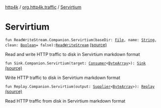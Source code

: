 [http4k](../index.md) / [org.http4k.traffic](index.md) / [Servirtium](./-servirtium.md)

# Servirtium

`fun ReadWriteStream.Companion.Servirtium(baseDir: `[`File`](https://docs.oracle.com/javase/9/docs/api/java/io/File.html)`, name: `[`String`](https://kotlinlang.org/api/latest/jvm/stdlib/kotlin/-string/index.html)`, clean: `[`Boolean`](https://kotlinlang.org/api/latest/jvm/stdlib/kotlin/-boolean/index.html)` = false): `[`ReadWriteStream`](-read-write-stream/index.md) [(source)](https://github.com/http4k/http4k/blob/master/http4k-incubator/src/main/kotlin/org/http4k/traffic/servirtium.kt#L17)

Read and write HTTP traffic to disk in Servirtium markdown format

`fun Sink.Companion.Servirtium(target: `[`Consumer`](https://docs.oracle.com/javase/9/docs/api/java/util/function/Consumer.html)`<`[`ByteArray`](https://kotlinlang.org/api/latest/jvm/stdlib/kotlin/-byte-array/index.html)`>): `[`Sink`](-sink/index.md) [(source)](https://github.com/http4k/http4k/blob/master/http4k-incubator/src/main/kotlin/org/http4k/traffic/servirtium.kt#L27)

Write HTTP traffic to disk in Servirtium markdown format

`fun Replay.Companion.Servirtium(output: `[`Supplier`](https://docs.oracle.com/javase/9/docs/api/java/util/function/Supplier.html)`<`[`ByteArray`](https://kotlinlang.org/api/latest/jvm/stdlib/kotlin/-byte-array/index.html)`>): `[`Replay`](-replay/index.md) [(source)](https://github.com/http4k/http4k/blob/master/http4k-incubator/src/main/kotlin/org/http4k/traffic/servirtium.kt#L54)

Read HTTP traffic from disk in Servirtium markdown format

